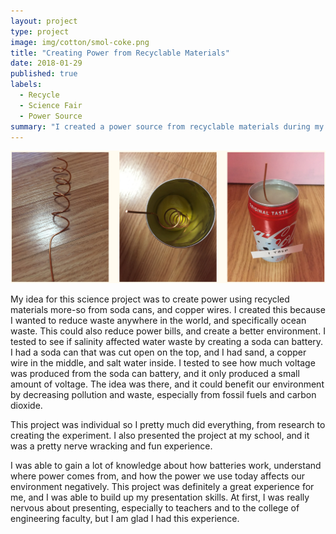 ```yaml
---
layout: project
type: project
image: img/cotton/smol-coke.png
title: "Creating Power from Recyclable Materials"
date: 2018-01-29
published: true
labels:
  - Recycle
  - Science Fair
  - Power Source
summary: "I created a power source from recyclable materials during my junior year high school science fair."
---
```

<img class="img-fluid" src="../img/coke.png">

My idea for this science project was to create power using recycled materials more-so from soda cans, and copper wires. I created this because I wanted to reduce waste anywhere in the world, and specifically ocean waste. This could also reduce power bills, and create a better environment. I tested to see if salinity affected water waste by creating a soda can battery. I had a soda can that was cut open on the top, and I had sand, a copper wire in the middle, and salt water inside. I tested to see how much voltage was produced from the soda can battery, and it only produced a small amount of voltage. The idea was there, and it could benefit our environment by decreasing pollution and waste, especially from fossil fuels and carbon dioxide. 

This project was individual so I pretty much did everything, from research to creating the experiment. I also presented the project at my school, and it was a pretty nerve wracking and fun experience. 

I was able to gain a lot of knowledge about how batteries work, understand where power comes from, and how the power we use today affects our environment negatively. This project was definitely a great experience for me, and I was able to build up my presentation skills. At first, I was really nervous about presenting, especially to teachers and to the college of engineering faculty, but I am glad I had this experience. 
